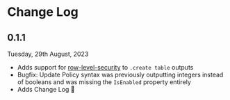 # Change Log

## 0.1.1

Tuesday, 29th August, 2023

- Adds support for [row-level-security](https://learn.microsoft.com/en-us/azure/data-explorer/kusto/management/rowlevelsecuritypolicy) to `.create table` outputs
- Bugfix: Update Policy syntax was previously outputting integers instead of booleans and was missing the `IsEnabled` property entirely
- Adds Change Log 🙂
